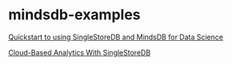 # mindsdb-examples

[Quickstart to using SingleStoreDB and MindsDB for Data Science](https://medium.com/@VeryFatBoy/quickstart-to-using-singlestore-db-mindsdb-and-deepnote-for-data-science-1f607f24843d)

[Cloud-Based Analytics With SingleStoreDB](https://db-engines.com/en/blog_post/98)
